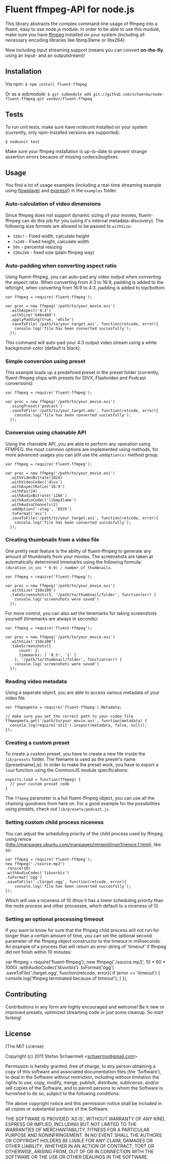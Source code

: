 # Fluent ffmpeg-API for node.js
This library abstracts the complex command-line usage of ffmpeg into a fluent, easy to use node.js module. In order to be able to use this module, make sure you have [ffmpeg](http://www.ffmpeg.org) installed on your system (including all necessary encoding libraries like libmp3lame or libx264).

Now including input streaming support (means you can convert **on-the-fly** using an input- and an outputstream)!
## Installation
Via npm:
`$ npm install fluent-ffmpeg`

Or as a submodule:
`$ git submodule add git://github.com/schaermu/node-fluent-ffmpeg.git vendor/fluent-ffmpeg`
## Tests
To run unit tests, make sure have nodeunit installed on your system (currently, only npm-installed versions are supported).

`$ nodeunit test`

Make sure your ffmpeg installation is up-to-date to prevent strange assertion errors because of missing codecs/bugfixes.
## Usage
You find a lot of usage examples (including a real-time streaming example using [flowplayer](http://www.flowplayer.org) and [express](https://github.com/visionmedia/express)!) in the `examples` folder.
### Auto-calculation of video dimensions
Since ffmpeg does not support dynamic sizing of your movies, fluent-ffmpeg can do this job for you (using it's internal metadata-discovery). The following size formats are allowed to be passed to `withSize`:

  * `320x?` - Fixed width, calculate height
  * `?x240` - Fixed height, calculate width
  * `50%` - percental resizing
  * `320x240` - fixed size (plain ffmpeg way)

### Auto-padding when converting aspect ratio
Using fluent-ffmpeg, you can auto-pad any video output when converting the aspect ratio. When converting from 4:3 to 16:9, padding is added to the left/right, when converting from 16:9 to 4:3, padding is added to top/bottom.

    var ffmpeg = require('fluent-ffmpeg');

    var proc = new ffmpeg('/path/to/your_movie.avi')
      .withAspect('4:3')
      .withSize('640x480')
      .applyPadding(true, 'white')
      .saveToFile('/path/to/your_target.avi', function(retcode, error){
        console.log('file has been converted succesfully');
      });
This command will auto-pad your 4:3 output video stream using a white background-color (default is black).

### Simple conversion using preset
This example loads up a predefined preset in the preset folder (currently, fluent-ffmpeg ships with presets for DIVX, Flashvideo and Podcast conversions)

    var ffmpeg = require('fluent-ffmpeg');

    var proc = new ffmpeg('/path/to/your_movie.avi')
      .usingPreset('podcast')
      .saveToFile('/path/to/your_target.m4v', function(retcode, error){
        console.log('file has been converted succesfully');
      });
### Conversion using chainable API
Using the chainable API, you are able to perform any operation using FFMPEG. the most common options are implemented using methods, for more advanced usages you can still use the `addOption(s)` method group.

    var ffmpeg = require('fluent-ffmpeg');
    
    var proc = new ffmpeg('/path/to/your_movie.avi')
      .withVideoBitrate(1024)
      .withVideoCodec('divx')
      .withAspectRatio('16:9')
      .withFps(24)
      .withAudioBitrate('128k')
      .withAudioCodec('libmp3lame')
      .withAudioChannels(2)
      .addOption('-vtag', 'DIVX')
      .toFormat('avi')
      .saveToFile('/path/to/your_target.avi', function(retcode, error){
        console.log('file has been converted succesfully');
      });
### Creating thumbnails from a video file
One pretty neat feature is the ability of fluent-ffmpeg to generate any amount of thumbnails from your movies. The screenshots are taken at automatically determined timemarks using the following formula: `(duration_in_sec * 0.9) / number_of_thumbnails`.

    var ffmpeg = require('fluent-ffmpeg');
    
    var proc = new ffmpeg('/path/to/your_movie.avi')
      .withSize('150x100')
      .takeScreenshots(5, '/path/to/thumbnail/folder', function(err) {
        console.log('screenshots were saved')
      });

For more control, you can also set the timemarks for taking screenshots yourself (timemarks are always in seconds):

    var ffmpeg = require('fluent-ffmpeg');
    
    var proc = new ffmpeg('/path/to/your_movie.avi')
      .withSize('150x100')
      .takeScreenshots({
          count: 2,
          timemarks: [ '0.5', '1' ]
        }, '/path/to/thumbnail/folder', function(err) {
        console.log('screenshots were saved')
      });

### Reading video metadata
Using a seperate object, you are able to access various metadata of your video file.

    var ffmpegmeta = require('fluent-ffmpeg').Metadata;
    
    // make sure you set the correct path to your video file
    ffmpegmeta.get('/path/to/your_movie.avi', function(metadata) {
      console.log(require('util').inspect(metadata, false, null));
    });
### Creating a custom preset
To create a custom preset, you have to create a new file inside the `lib/presets` folder. The filename is used as the preset's name ([presetname].js). In order to make the preset work, you have to export a `load` function using the CommonJS module specifications:

    exports.load = function(ffmpeg) {
      // your custom preset code
    }

The `ffmpeg` parameter is a full fluent-ffmpeg object, you can use all the chaining-goodness from here on. For a good example for the possibilities using presets, check out `lib/presets/podcast.js`.


### Setting custom child process niceness
You can adjust the scheduling priority of the child process used by ffmpeg, using renice (http://manpages.ubuntu.com/manpages/intrepid/man1/renice.1.html), like so:

    var ffmpeg = require('fluent-ffmpeg');
    new ffmpeg('./source.mp3')
    .renice(10)
    .withAudioCodec('libvorbis')
    .toFormat('ogg')
    .saveToFile('./target.ogg', function(retcode, error){
        console.log('file has been converted succesfully');
    });

Which will use a niceness of 10 (thus it has a lower scheduling priority than the node process and other processes, which default to a niceness of 0).

### Setting an optional processing timeout
If you want to know for sure that the ffmpeg child process will not run for longer than a certain amount of time, you can set the optional second parameter of the ffmpeg object constructor to the timeout in milliseconds. An example of a process that will return an error string of 'timeout' if ffmpeg did not finish within 10 minutes:

var ffmpeg = require('fluent-ffmpeg');
    new ffmpeg('./source.mp3', 10 * 60 * 1000)
    .withAudioCodec('libvorbis')
    .toFormat('ogg')
    .saveToFile('./target.ogg', function(retcode, error){
        if (error == 'timeout') {
            console.log('ffmpeg terminated because of timeout');
        }
    });

## Contributing
Contributions in any form are highly encouraged and welcome! Be it new or improved presets, optimized streaming code or just some cleanup. So start forking!

## License
(The MIT License)

Copyright (c) 2011 Stefan Schaermeli &lt;schaermu@gmail.com&gt;

Permission is hereby granted, free of charge, to any person obtaining a copy of this software and associated documentation files (the 'Software'), to deal in the Software without restriction, including without limitation the rights to use, copy, modify, merge, publish, distribute, sublicense, and/or sell copies of the Software, and to permit persons to whom the Software is furnished to do so, subject to the following conditions:

The above copyright notice and this permission notice shall be included in all copies or substantial portions of the Software.

THE SOFTWARE IS PROVIDED 'AS IS', WITHOUT WARRANTY OF ANY KIND, EXPRESS OR IMPLIED, INCLUDING BUT NOT LIMITED TO THE WARRANTIES OF MERCHANTABILITY, FITNESS FOR A PARTICULAR PURPOSE AND NONINFRINGEMENT. IN NO EVENT SHALL THE AUTHORS OR COPYRIGHT HOLDERS BE LIABLE FOR ANY CLAIM, DAMAGES OR OTHER LIABILITY, WHETHER IN AN ACTION OF CONTRACT, TORT OR OTHERWISE, ARISING FROM, OUT OF OR IN CONNECTION WITH THE SOFTWARE OR THE USE OR OTHER DEALINGS IN THE SOFTWARE.